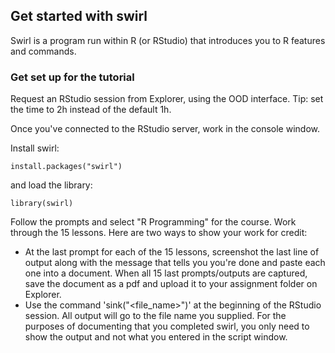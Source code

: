 ## Get started with swirl ##

Swirl is a program run within R (or RStudio) that introduces you to R features and commands.

### Get set up for the tutorial ###
Request an RStudio session from Explorer, using the OOD interface. Tip: set the time to 2h instead of the default 1h.

Once you've connected to the RStudio server, work in the console window. 

Install swirl:
```
install.packages("swirl")
```
and load the library:
```
library(swirl)
```
Follow the prompts and select "R Programming" for the course. Work through the 15 lessons. Here are two ways to show your work for credit:

+ At the last prompt for each of the 15 lessons, screenshot the last line of output along with the message that tells you you're done and paste each one into a document. When all 15 last prompts/outputs are captured, save the document as a pdf and upload it to your assignment folder on Explorer.
+ Use the command 'sink("<file_name>")' at the beginning of the RStudio session. All output will go to the file name you supplied. For the purposes of documenting that you completed swirl, you only need to show the output and not what you entered in the script window.
